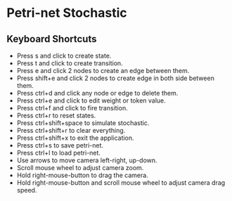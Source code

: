 # Petri-net Stochastic
## Keyboard Shortcuts
- Press s and click to create state.
- Press t and click to create transition.
- Press e and click 2 nodes to create an edge between them.
- Press shift+e and click 2 nodes to create edge in both side between them.
- Press ctrl+d and click any node or edge to delete them.
- Press ctrl+e and click to edit weight or token value.
- Press ctrl+f and click to fire transition.
- Press ctrl+r to reset states.
- Press ctrl+shift+space to simulate stochastic.
- Press ctrl+shift+r to clear everything.
- Press ctrl+shift+x to exit the application.
- Press ctrl+s to save petri-net.
- Press ctrl+l to load petri-net.
- Use arrows to move camera left-right, up-down.
- Scroll mouse wheel to adjust camera zoom.
- Hold right-mouse-button to drag the camera.
- Hold right-mouse-button and scroll mouse wheel to adjust camera drag speed.